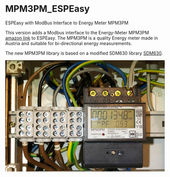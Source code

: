 # MPM3PM_ESPEasy
ESPEasy with ModBus Interface to Energy Meter MPM3PM

This version adds a Modbus interface to the Energy-Meter MPM3PM [amazon link](https://www.amazon.de/Energiemessger%C3%A4t-Stromz%C3%A4hler-Drehstromz%C3%A4hler-Hutschiene-Dualdisplay/dp/B073K11PPQ/ref=sr_1_1?__mk_de_DE=%C3%85M%C3%85%C5%BD%C3%95%C3%91&keywords=MPM3PM&qid=1562506907&s=gateway&sr=8-1) to ESPEasy. The MPM3PM is a quality Energy meter made in Austria and suitable for bi-directional energy measurements.

The new MPM3PM library is based on a modified SDM630 library [SDM630](https://github.com/reaper7/SDM_Energy_Meter).

![Picture of MPM3PM](Pics/MPM3PM_Meter.JPG?raw=true "MPM3PM Meter installed")

